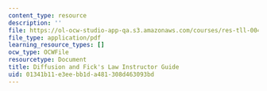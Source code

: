 ```yaml
---
content_type: resource
description: ''
file: https://ol-ocw-studio-app-qa.s3.amazonaws.com/courses/res-tll-004-stem-concept-videos-fall-2013/01341b11e3eebb1da481308d463093bd_MITRES_TLL-004F13_D_F_IG.pdf
file_type: application/pdf
learning_resource_types: []
ocw_type: OCWFile
resourcetype: Document
title: Diffusion and Fick's Law Instructor Guide
uid: 01341b11-e3ee-bb1d-a481-308d463093bd
---
```


